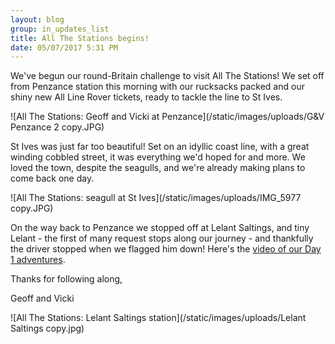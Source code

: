 ```yaml
---
layout: blog
group: in_updates_list
title: All The Stations begins!
date: 05/07/2017 5:31 PM
---
```

We've begun our round-Britain challenge to visit All The Stations! We set off from Penzance station this morning with our rucksacks packed and our shiny new All Line Rover tickets, ready to tackle the line to St Ives.

![All The Stations: Geoff and Vicki at Penzance](/static/images/uploads/G&V Penzance 2 copy.JPG)

St Ives was just far too beautiful! Set on an idyllic coast line, with a great winding cobbled street, it was everything we'd hoped for and more. We loved the town, despite the seagulls, and we're already making plans to come back one day.

![All The Stations: seagull at St Ives](/static/images/uploads/IMG_5977 copy.JPG)

On the way back to Penzance we stopped off at Lelant Saltings, and tiny Lelant - the first of many request stops along our journey - and thankfully the driver stopped when we flagged him down! Here's the [video of our Day 1 adventures](https://www.youtube.com/watch?v=SoA1OTQJoxQ).

Thanks for following along,

Geoff and Vicki

![All The Stations: Lelant Saltings station](/static/images/uploads/Lelant Saltings copy.jpg)


